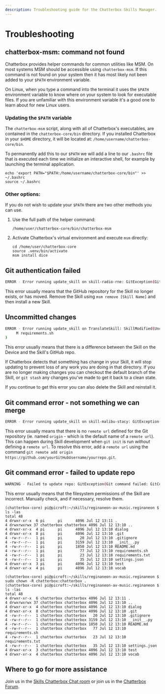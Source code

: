 ```yaml
---
description: Troubleshooting guide for the Chatterbox Skills Manager.
---
```


# Troubleshooting

## chatterbox-msm: command not found

Chatterbox provides helper commands for common utilities like MSM. On most systems MSM should be accessible using `chatterbox-msm`. If this command is not found on your system then it has most likely not been added to your `$PATH` environment variable.

On Linux, when you type a command into the terminal it uses the `$PATH` environment variable to know where on your system to look for executable files. If you are unfamiliar with this environment variable it's a good one to learn about for new Linux users.

### Updating the `$PATH` variable

The `chatterbox-msm` script, along with all of Chatterbox's executables, are contained in the `chatterbox-core/bin` directory. If you installed Chatterbox in your `$HOME` directory, it will be located at: `/home/username/chatterbox-core/bin`.

To permanently add this to our `$PATH` we will add a line to our `.bashrc` file that is executed each time we initialize an interactive shell, for example by launching the terminal application. 

```text
echo 'export PATH="$PATH:/home/username/chatterbox-core/bin"' >> ~/.bashrc
source ~/.bashrc
```

### Other options:

 If you do not wish to update your `$PATH` there are two other methods you can use.

1. Use the full path of the helper command:

   ```text
   /home/user/chatterbox-core/bin/chatterbox-msm
   ```

2. Activate Chatterbox's virtual environment  and execute `msm` directly:

   ```text
   cd /home/user/chatterbox-core
   source .venv/bin/activate
   msm install dice
   ```

## **Git authentication failed**

```bash
ERROR - Error running update_skill on skill-radio-rne: GitException(Git command failed: GitCommandError(['git', 'fetch'], 128, b"remote: Invalid username or password.nfatal: Authentication failed for 'https://github.com/user/my-skill/'", b''))
```

This error usually means that the GitHub repository for the Skill no longer exists, or has moved. Remove the Skill using `msm remove [Skill Name]` and then install a new Skill.

## Uncommitted changes

```bash
ERROR - Error running update_skill on TranslateSkill: SkillModified(Uncommitted changes:
     M requirements.sh
)
```

This error usually means that there is a difference between the Skill on the Device and the Skill's GitHub repo.

If Chatterbox detects that something has change in your Skill, it will stop updating to prevent loss of any work you are doing in that directory. If you are no longer making changes you can checkout the default branch of the Skill, or `git stash` any changes you've made to get it back to a clean state.

If you continue to get this error you can also delete the Skill and reinstall it.

## Git command error - not something we can merge

```bash
ERROR - Error running update_skill on skill-malibu-stacy: GitException(Git command failed: GitCommandError(['git', 'merge', '--ff-only', 'origin/HEAD'], 1, b'merge: origin/HEAD - not something we can merge', b''))
```

This error usually means that there is no `remote url` defined for the Git repository \(ie. named `origin` - which is the default name of a `remote url`\). This can happen during Skill development when `git init` is run _without_ defining a `remote url`. To resolve this error, add a `remote url` using the command `git remote add origin https://github.com/yourGitHubUsername/yourrepo.git`.

## Git command error - failed to update repo

```bash
WARNING - Failed to update repo: GitException(Git command failed: GitCommandError(['git', 'config', 'remote.origin.url', 'https://github.com/ChatterboxAI/chatterbox-skills'], 255, b'error: could not lock config file .git/config: Permission denied', b''))
```

This error usually means that the filesystem permissions of the Skill are incorrect. Manually check, and if necessary, resolve them.

```text
(chatterbox-core) pi@picroft:~/skills/reginaneon-av-music.reginaneon $ ls -las
total 48
4 drwxr-xr-x  6 pi      pi      4096 Jul 12 13:11 .
4 drwxrwxrwx 37 chatterbox chatterbox 4096 Jul 12 13:10 ..
4 drwxr-xr-x  4 pi      pi      4096 Jul 12 13:10 dialog
4 drwxr-xr-x  8 pi      pi      4096 Jul 12 13:10 .git
4 -rw-r--r--  1 pi      pi        20 Jul 12 13:10 .gitignore
4 -rw-r--r--  1 pi      pi      3159 Jul 12 13:10 __init__.py
4 -rw-r--r--  1 pi      pi      1850 Jul 12 13:10 README.md
4 -rw-r--r--  1 pi      pi        77 Jul 12 13:10 requirements.sh
4 -rw-r--r--  1 pi      pi        23 Jul 12 13:10 requirements.txt
4 -rw-r--r--  1 pi      pi        35 Jul 12 13:10 settings.json
4 drwxr-xr-x  3 pi      pi      4096 Jul 12 13:10 test
4 drwxr-xr-x  4 pi      pi      4096 Jul 12 13:10 vocab

(chatterbox-core) pi@picroft:~/skills/reginaneon-av-music.reginaneon $ sudo chown -R chatterbox:chatterbox .
(chatterbox-core) pi@picroft:~/skills/reginaneon-av-music.reginaneon $ ls -las
total 48
4 drwxr-xr-x  6 chatterbox chatterbox 4096 Jul 12 13:11 .
4 drwxrwxrwx 37 chatterbox chatterbox 4096 Jul 12 13:10 ..
4 drwxr-xr-x  4 chatterbox chatterbox 4096 Jul 12 13:10 dialog
4 drwxr-xr-x  8 chatterbox chatterbox 4096 Jul 12 13:10 .git
4 -rw-r--r--  1 chatterbox chatterbox   20 Jul 12 13:10 .gitignore
4 -rw-r--r--  1 chatterbox chatterbox 3159 Jul 12 13:10 __init__.py
4 -rw-r--r--  1 chatterbox chatterbox 1850 Jul 12 13:10 README.md
4 -rw-r--r--  1 chatterbox chatterbox   77 Jul 12 13:10 requirements.sh
4 -rw-r--r--  1 chatterbox chatterbox   23 Jul 12 13:10 requirements.txt
4 -rw-r--r--  1 chatterbox chatterbox   35 Jul 12 13:10 settings.json
4 drwxr-xr-x  3 chatterbox chatterbox 4096 Jul 12 13:10 test
4 drwxr-xr-x  4 chatterbox chatterbox 4096 Jul 12 13:10 vocab
```

## Where to go for more assistance

Join us in the [Skills Chatterbox Chat room](https://chat.chatterbox.ai/community/channels/skills) or join us in the [Chatterbox Forum](https://community.chatterbox.ai).

